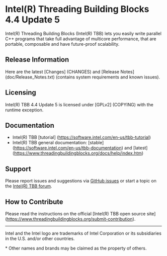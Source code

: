 # Intel(R) Threading Building Blocks 4.4 Update 5

Intel(R) Threading Building Blocks (Intel(R) TBB) lets you easily write parallel C++ programs that take
full advantage of multicore performance, that are portable, composable and have future-proof scalability.

## Release Information
Here are the latest [Changes] (CHANGES) and [Release Notes]
(doc/Release_Notes.txt) (contains system requirements and known issues).

## Licensing
Intel(R) TBB 4.4 Update 5 is licensed under [GPLv2] (COPYING) with the runtime exception.

## Documentation
* Intel(R) TBB [tutorial] (https://software.intel.com/en-us/tbb-tutorial)
* Intel(R) TBB general documentation: [stable] (https://software.intel.com/en-us/tbb-documentation)
and [latest] (https://www.threadingbuildingblocks.org/docs/help/index.htm)

## Support
Please report issues and suggestions via
[GitHub issues](https://github.com/01org/tbb/issues) or start a topic on the
[Intel(R) TBB forum](http://software.intel.com/en-us/forums/intel-threading-building-blocks/).

## How to Contribute
Please read the instructions on the official [Intel(R) TBB open source site] (https://www.threadingbuildingblocks.org/submit-contribution).

------------------------------------------------------------------------
Intel and the Intel logo are trademarks of Intel Corporation or its subsidiaries in the U.S. and/or other countries.

\* Other names and brands may be claimed as the property of others.
